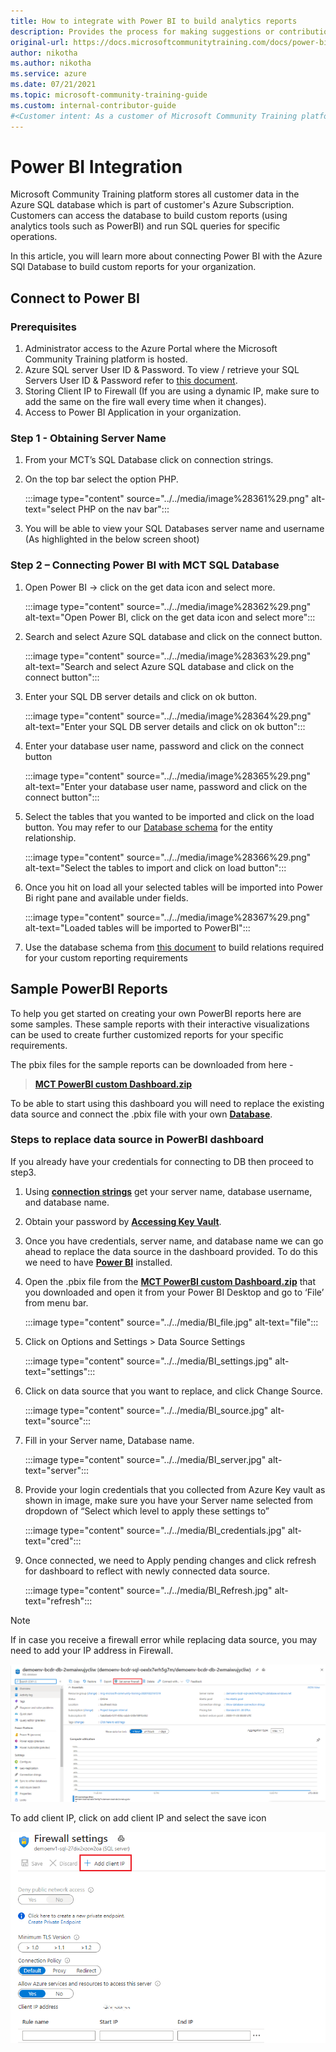 ```yaml
---
title: How to integrate with Power BI to build analytics reports
description: Provides the process for making suggestions or contributions to internal Content & Learning content guidance.
original-url: https://docs.microsoftcommunitytraining.com/docs/power-bi-integration
author: nikotha
ms.author: nikotha
ms.service: azure
ms.date: 07/21/2021
ms.topic: microsoft-community-training-guide
ms.custom: internal-contributor-guide
#<Customer intent: As a customer of Microsoft Community Training platform, I need to know how to use the different capabilities available on the platform for a learner and an administrator.
---
```


# Power BI Integration

Microsoft Community Training platform stores all customer data in the Azure SQL database which is part of customer's Azure Subscription. Customers can access the database to build custom reports (using analytics tools such as PowerBI) and run SQL queries for specific operations.

In this article, you will learn more about connecting Power BI with the Azure SQl Database to build custom reports for your organization.

## Connect to Power BI

### Prerequisites  

1. Administrator access to the Azure Portal where the Microsoft Community Training platform is hosted.
2. Azure SQL server User ID & Password. To view / retrieve your SQL Servers User ID & Password refer to [this document](database-schema.md).  
3. Storing Client IP to Firewall (If you are using a dynamic IP, make sure to add the same on the fire wall every time when it changes).
4. Access to Power BI Application in your organization.

### Step 1 - Obtaining Server Name

1. From your MCT’s SQL Database click on connection strings.

2. On the top bar select the option PHP.

    :::image type="content" source="../../media/image%28361%29.png" alt-text="select PHP on the nav bar":::

3. You will be able to view your SQL Databases server name and username (As highlighted in the below screen shoot)

### Step 2 – Connecting Power BI with MCT SQL Database

1. Open Power BI → click on the get data icon and select more.

    :::image type="content" source="../../media/image%28362%29.png" alt-text="Open Power BI, click on the get data icon and select more":::

2. Search and select Azure SQL database and click on the connect button.

    :::image type="content" source="../../media/image%28363%29.png" alt-text="Search and select Azure SQL database and click on the connect button":::

3. Enter your SQL DB server details and click on ok button.

    :::image type="content" source="../../media/image%28364%29.png" alt-text="Enter your SQL DB server details and click on ok button":::

4. Enter your database user name, password and click on the connect button

    :::image type="content" source="../../media/image%28365%29.png" alt-text="Enter your database user name, password and click on the connect button":::

5. Select the tables that you wanted to be imported and click on the load button. You may refer to our [Database schema](database-schema.md) for the entity relationship.

    :::image type="content" source="../../media/image%28366%29.png" alt-text="Select the tables to import and click on load button":::

6. Once you hit on load all your selected tables will be imported into Power Bi right pane and available under fields.

    :::image type="content" source="../../media/image%28367%29.png" alt-text="Loaded tables will be imported to PowerBI":::

7. Use the database schema from [this document](database-schema.md) to build relations required for your custom reporting requirements

## Sample PowerBI Reports

To help you get started on creating your own PowerBI reports here are some samples. These sample reports with their interactive visualizations can be used to create further customized reports for your specific requirements.

The pbix files for the sample reports can be downloaded from here -

>[**MCT PowerBI custom Dashboard.zip**](https://github.com/MicrosoftDocs/microsoft-community-training/files/7013084/MCT_Sample.Reports.PowerBI.zip)

To be able to start using this dashboard you will need to replace the existing data source and connect the .pbix file with your own [**Database**](database-schema.md).

### Steps to replace data source in PowerBI dashboard

If you already have your credentials for connecting to DB then proceed to step3.

1. Using [**connection strings**](#step-1---obtaining-server-name) get your server name, database username, and database name.

2. Obtain your password by [**Accessing Key Vault**](database-schema.md#accessing-key-vault).

3. Once you have credentials, server name, and database name we can go ahead to replace the data source in the dashboard provided. To do this we need to have [**Power BI**](/power-bi/fundamentals/desktop-getting-started) installed.

4. Open the .pbix file from the [**MCT PowerBI custom Dashboard.zip**](https://github.com/MicrosoftDocs/microsoft-community-training/files/7013084/MCT_Sample.Reports.PowerBI.zip) that you downloaded and open it from your Power BI Desktop and go to ‘File’ from menu bar.

    :::image type="content" source="../../media/BI_file.jpg" alt-text="file":::

5. Click on Options and Settings > Data Source Settings

    :::image type="content" source="../../media/BI_settings.jpg" alt-text="settings":::

6. Click on data source that you want to replace, and click Change Source.

    :::image type="content" source="../../media/BI_source.jpg" alt-text="source":::

7. Fill in your Server name, Database name.

    :::image type="content" source="../../media/BI_server.jpg" alt-text="server":::

8. Provide your login credentials that you collected from Azure Key vault as shown in image, make sure you have your Server name selected from dropdown of “Select which level to apply these settings to”

    :::image type="content" source="../../media/BI_credentials.jpg" alt-text="cred":::

9. Once connected, we need to Apply pending changes and click refresh for dashboard to reflect with newly connected data source.

    :::image type="content" source="../../media/BI_Refresh.jpg" alt-text="refresh":::

>[!Note]
>If in case you receive a firewall error while replacing data source, you may need to add your IP address in Firewall.
>
>![firewall select](../../media/firewal%20select.png)
>
>To add client IP, click on add client IP and select the save icon
>
>![Save](../../media/FIREWAL.png)
